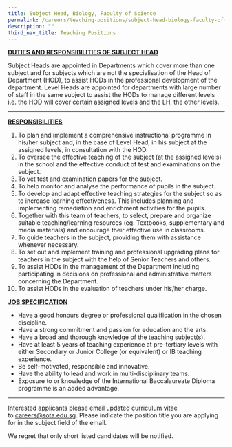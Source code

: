 ```yaml
---
title: Subject Head, Biology, Faculty of Science
permalink: /careers/teaching-positions/subject-head-biology-faculty-of-science/
description: ""
third_nav_title: Teaching Positions
---
```

<b><u>DUTIES AND RESPONSIBILITIES OF SUBJECT HEAD</u></b>

Subject Heads are appointed in Departments which cover more than one subject and for subjects which are not the specialisation of the Head of Department (HOD), to assist HODs in the professional development of the department. Level Heads are appointed for departments with large number of staff in the same subject to assist the HODs to manage different levels i.e. the HOD will cover certain assigned levels and the LH, the other levels.

<hr>

<b><u>RESPONSIBILITIES</u></b>

1. To plan and implement a comprehensive instructional programme in his/her subject and, in the case of Level Head, in his subject at the assigned levels, in consultation with the HOD.
2. To oversee the effective teaching of the subject (at the assigned levels) in the school and the effective conduct of test and examinations on the subject.
3. To vet test and examination papers for the subject.
4. To help monitor and analyse the performance of pupils in the subject.
5. To develop and adapt effective teaching strategies for the subject so as to increase learning effectiveness. This includes planning and implementing remediation and enrichment activities for the pupils.
6. Together with this team of teachers, to select, prepare and organize suitable teaching/learning resources (eg. Textbooks, supplementary and media materials) and encourage their effective use in classrooms.
7. To guide teachers in the subject, providing them with assistance whenever necessary.
8. To set out and implement training and professional upgrading plans for teachers in the subject with the help of Senior Teachers and others.
9. To assist HODs in the management of the Department including participating in decisions on professional and administrative matters concerning the Department.
10. To assist HODs in the evaluation of teachers under his/her charge.

<b><u>JOB SPECIFICATION</u></b>

*   Have a good honours degree or professional qualification in the chosen discipline.
*   Have a strong commitment and passion for education and the arts.
*   Have a broad and thorough knowledge of the teaching subject(s).
*   Have at least 5 years of teaching experience at pre-tertiary levels with either Secondary or Junior College (or equivalent) or IB teaching experience.
*   Be self-motivated, responsible and innovative.
*   Have the ability to lead and work in multi-disciplinary teams.
*   Exposure to or knowledge of the International Baccalaureate Diploma programme is an added advantage.

<hr>

Interested applicants please email updated curriculum vitae to&nbsp;[careers@sota.edu.sg](mailto:careers@sota.edu.sg). Please indicate the position title you are applying for in the subject field of the email.  
  
We regret that only short listed candidates will be notified.